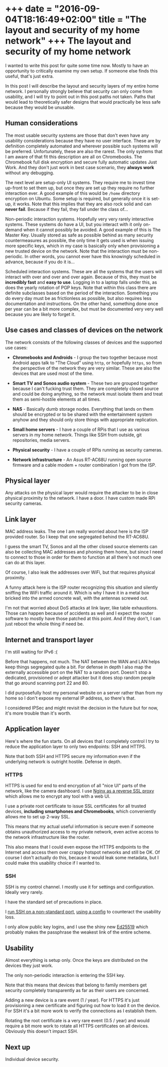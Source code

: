 +++
date = "2016-09-04T18:16:49+02:00"
title = "The layout and security of my home network"
+++
The layout and security of my home network
==========================================

I wanted to write this post for quite some time now. Mostly to have an opportunity to critically examine my own setup. If someone else finds this useful, that's just extra.

In this post I will describe the layout and security layers of my entire home network. I personally strongly believe that security can only come from usability, and I will try to point out in this post paths not taken. Paths that would lead to theoretically safer designs that would practically be less safe because they would be unusable.

Human considerations
--------------------

The most usable security systems are those that don't even have any usability considerations because they have no user interface. These are by definition completely automated and wherever possible such systems will be preferred. Unfortunately, these are also the rarest. The only systems that I am aware of that fit this description are all on Chromebooks. The Chromebook full disk encryption and secure fully automatic updates Just Work. And they don't just work in best case scenario, they **always work** without any debugging.

The next level are setup-only UI systems. They require me to invest time up-front to set them up, but once they are set up they require no further interaction ever. A good example of this would be `/home` directory encryption on Ubuntu. Some setup is required, but generally once it is set-up, it works. Note that this implies that they are also rock solid and can **never fail**. Because if they fail, they fall under the class of...

Non-periodic interaction systems. Hopefully very very rarely interactive systems. These systems do have a UI, but you interact with it only on-demand when it cannot possibly be avoided. A good example of this is The Master Key. Usually stored as safe as possible behind as many security countermeasures as possible, the only time it gets used is when issuing more specific keys, which in my case is basically only when provisioning a new trusted device on the network. Note that the interaction must be non-periodic. In other words, you cannot ever have this knowingly scheduled in advance, because if you do it is…

Scheduled interaction systems. These are all the systems that the users will interact with over and over and over again. Because of this, they must be **incredibly fast** and **easy to use**. Logging in to a laptop falls under this, as does the yearly rotation of PGP keys. Note that within this class there are definite subclasses based on the period of the interaction. Something you do every day must be as frictionless as possible, but also requires less documentation and instructions. On the other hand, something done once per year can be a bit more complex, but must be documented very very well because you are likely to forget it.

Use cases and classes of devices on the network
-----------------------------------------------

The network consists of the following classes of devices and the supported use cases:

*  **Chromebooks and Androids** - I group the two together because most Android apps talk to "The Cloud" using `http`, or hopefully `https`, so from the perspective of the network they are very similar. These are also the devices that are used most of the time.

*  **Smart TV and Sonos audio system** - These two are grouped together because I can't fucking trust them. They are completely closed source and could be doing anything, so the network must isolate them and treat them as semi-hostile elements at all times.

*  **NAS** - Basically dumb storage nodes. Everything that lands on them should be encrypted or to be shared with the entertainment system anyhow and they should only store things with appropriate replication.

*  **Small home servers** - I have a couple of RPis that I use as various servers in my home network. Things like SSH from outside, git repositories, media servers.

*  **Physical security** - I have a couple of RPis running as security cameras.

*  **Network infrastructure** - An Asus RT-AC68U running open source firmware and a cable modem + router combination I got from the ISP.

Physical layer
--------------

Any attacks on the physical layer would require the attacker to be in close physical proximity to the network. I have a door. I have custom made RPi security cameras.

Link layer
----------

MAC address leaks. The one I am really worried about here is the ISP provided router. So I keep that one segregated behind the RT-AC68U.

I guess the smart TV, Sonos and all the other closed source elements can also be collecting MAC addresses and phoning them home, but since I need to connect to those in order for them to function at all there's not much one can do at this layer.

Of course, I also leak the addresses over WiFi, but that requires physical proximity.

A funny attack here is the ISP router recognizing this situation and silently sniffing the WiFi traffic around it. Which is why I have it in a metal box bricked into the armed concrete wall, with the antennas screwed out.

I'm not that worried about DoS attacks at link layer, like table exhaustions. Those can happen because of accidents as well and I expect the router software to mostly have those patched at this point. And if they don't, I can just reboot the whole thing if need be.

Internet and transport layer
----------------------------

I'm still waiting for IPv6 :(

Before that happens, not much. The NAT between the WAN and LAN helps keep things segregated quite a bit. For defense in depth I also map the externally accessible port on the NAT to a random port. Doesn't stop a dedicated, provisioned or adept attacker but it does stop random people that go around scanning port 22 and 80.

I did purposefully host my personal website on a server rather than from my home so I don't expose my external IP address, so there's that.

I considered IPSec and might revisit the decision in the future but for now, it's more trouble than it's worth.

Application layer
-----------------

Here's where the fun starts. On all devices that I completely control I try to reduce the application layer to only two endpoints: SSH and HTTPS.

Note that both SSH and HTTPS secure my information even if the underlying network is outright hostile. Defense in depth.

### HTTPS

HTTPS is used for end to end encryption of all "nice UI" parts of the network, like the camera dashboard. I use [Nginx as a reverse SSL proxy](/blog/2014/04/12/encrypting-access-to-all-local-web-consoles-using-nginx-as-reverse-ssl-proxy/) which allows me to encrypt any tool with a web UI.

I use a private root certificate to issue SSL certificates for all trusted devices, **including smartphones and Chromebooks**, which conveniently allows me to set up 2-way SSL.

This means that my actual useful information is secure even if someone obtains unauthorized access to my private network, even active access to the network infrastructure like the router.

This also means that I could even expose the HTTPS endpoints to the Internet and access them over crappy hotspot networks and still be OK. Of course I don't actually do this, because it would leak some metadata, but I could make this usability choice if I wanted to.

### SSH

SSH is my control channel. I mostly use it for settings and configuration. Ideally very rarely.

I have the standard set of precautions in place.

I [run SSH on a non-standard port](/blog/2013/11/26/how-to-pick-the-best-non-standard-port-for-ssh-or-other-services/), [using a config](blog/2014/05/28/using-ssh-config-file-to-simplify-swarm-management/) to counteract the usability loss.

I only allow public key logins, and I use the shiny new [Ed25519](https://en.wikipedia.org/wiki/EdDSA) which probably makes the passphrase the weakest link of the entire scheme.

Usability
---------

Almost everything is setup only. Once the keys are distributed on the devices they just work.

The only non-periodic interaction is entering the SSH key.

Note that this means that devices that belong to family members get security completely transparently as far as their users are concerned.

Adding a new device is a rare event (1 / year). For HTTPS it's just provisioning a new certificate and figuring out how to load it on the device. For SSH it's a bit more work to verify the connections as I establish them.

Rotating the root certificate is a very rare event (0.5 / year) and would require a bit more work to rotate all HTTPS certificates on all devices. Obviously this doesn't impact SSH.

Next up
-------

Individual device security.

